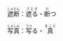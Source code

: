 <ruby>遮断<rt>しゃだん</rt></ruby>：<ruby>遮る<rt>さえぎ　</rt></ruby>・<ruby>断<rt>た</rt>つ</ruby>

<ruby>写真<rt>しゃしん</rt></ruby>：<ruby>写<rt>うつ</rt>る</ruby>・<ruby>真　<rt>まこと　</rt></ruby>
